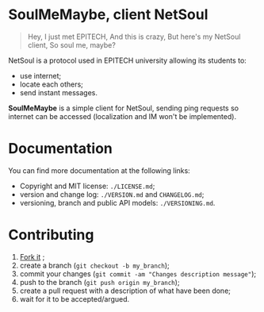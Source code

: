 # SoulMeMaybe, client NetSoul

> Hey, I just met EPITECH,
> And this is crazy,
> But here's my NetSoul client,
> So soul me, maybe?

NetSoul is a protocol used in EPITECH university allowing its students to:

* use internet;
* locate each others;
* send instant messages.

**SoulMeMaybe** is a simple client for NetSoul, sending ping requests so
internet can be accessed (localization and IM won't be implemented).

# Documentation

You can find more documentation at the following links:

* Copyright and MIT license: ``./LICENSE.md``;
* version and change log: ``./VERSION.md`` and ``CHANGELOG.md``;
* versioning, branch and public API models: ``./VERSIONING.md``.

# Contributing

1. [Fork it](https://github.com/gnugat/SoulMeMaybe/fork_select) ;
2. create a branch (``git checkout -b my_branch``);
3. commit your changes (``git commit -am "Changes description message"``);
4. push to the branch (``git push origin my_branch``);
5. create a pull request with a description of what have been done;
6. wait for it to be accepted/argued.
